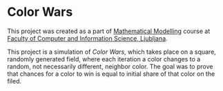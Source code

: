 # Color Wars

This project was created as a part of [Mathematical Modelling](https://ucilnica.fri.uni-lj.si/course/view.php?id=25&lang=en) course at [Faculty of Computer and Information Science, Ljubljana](http://www.fri.uni-lj.si/en/).

This project is a simulation of *Color Wars*, which takes place on a square, randomly generated field, where each iteration a color changes to a random, not necessarily different, neighbor color. The goal was to prove that chances for a color to win is equal to initial share of that color on the filed.


